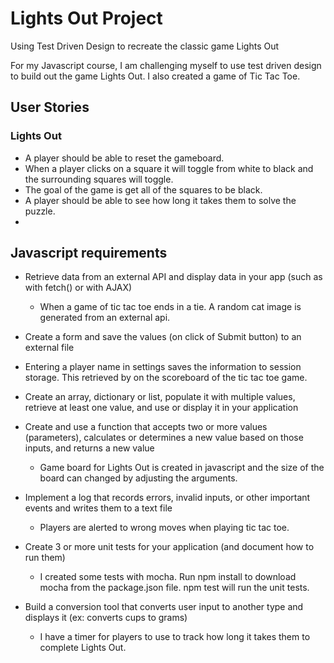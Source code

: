 # Lights Out Project
Using  Test Driven Design to recreate the classic game Lights Out

For my Javascript course, I am challenging myself to use test driven design to build out the game Lights Out.
I also created a game of Tic Tac Toe.

## User Stories

### Lights Out
- A player should be able to reset the gameboard.
- When a player clicks on a square it will toggle from white to black and the surrounding squares will toggle.
- The goal of the game is get all of the squares to be black.   
- A player should be able to see how long it takes them to solve the puzzle.
-
## Javascript requirements

- Retrieve data from an external API and display data in your app (such as with fetch() or with AJAX)
  - When a game of tic tac toe ends in a tie. A random cat image is generated from an external api.
- Create a form and save the values (on click of Submit button) to an external file 
 - Entering a player name in settings saves the information to session storage. This retrieved by on the scoreboard of the tic tac toe game.
  
- Create an array, dictionary or list, populate it with multiple values, retrieve at least one value, and use or display it in your application

- Create and use a function that accepts two or more values (parameters), calculates or determines a new value based on those inputs, and returns a new value
  - Game board for Lights Out is created in javascript and the size of the board can changed by adjusting the arguments.
- Implement a log that records errors, invalid inputs, or other important events and writes them to a text file
  - Players are alerted to wrong moves when playing tic tac toe. 

- Create 3 or more unit tests for your application (and document how to run them)
  - I created some tests with mocha. Run npm install to download mocha from the package.json file. npm test will run the unit tests.
- Build a conversion tool that converts user input to another type and displays it (ex: converts cups to grams)
  - I have a timer for players to use to track how long it takes them to complete Lights Out. 



